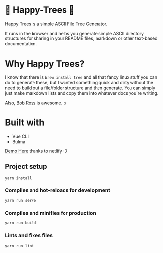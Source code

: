 # 🌳 Happy-Trees 🌲

Happy Trees is a simple ASCII File Tree Generator.

It runs in the browser and helps you generate simple ASCII directory structures for sharing in your README files, markdown or other text-based documentation.

# Why Happy Trees?

I know that there is `brew install tree` and all that fancy linux stuff you can do to generate these, but I wanted something quick and dirty without the need to build out a file/folder structure and then generate. You can simply just make markdown lists and copy them into whatever docs you're writing.

Also, [Bob Ross](https://www.youtube.com/watch?v=YLO7tCdBVrA&list=RD0n4f-VDjOBE&index=5) is awesome. ;)

# Built with 

- Vue CLI
- Bulma

[Demo Here](https://happytrees.netlify.com) thanks to netlify :D


## Project setup
```
yarn install
```

### Compiles and hot-reloads for development
```
yarn run serve
```

### Compiles and minifies for production
```
yarn run build
```

### Lints and fixes files
```
yarn run lint
```
